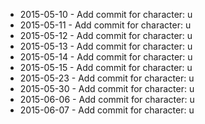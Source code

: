 - 2015-05-10 - Add commit for character: u
- 2015-05-11 - Add commit for character: u
- 2015-05-12 - Add commit for character: u
- 2015-05-13 - Add commit for character: u
- 2015-05-14 - Add commit for character: u
- 2015-05-15 - Add commit for character: u
- 2015-05-23 - Add commit for character: u
- 2015-05-30 - Add commit for character: u
- 2015-06-06 - Add commit for character: u
- 2015-06-07 - Add commit for character: u
